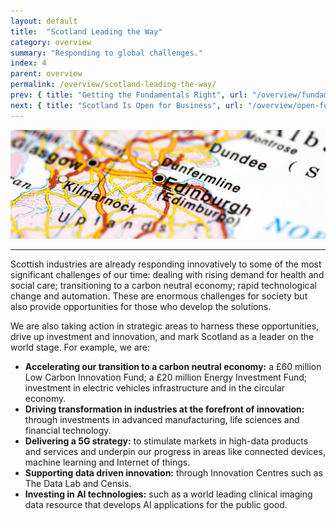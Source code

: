 ```yaml
---
layout: default
title:  "Scotland Leading the Way"
category: overview
summary: "Responding to global challenges."
index: 4
parent: overview
permalink: /overview/scotland-leading-the-way/
prev: { title: "Getting the Fundamentals Right", url: "/overview/fundamentals/" }
next: { title: "Scotland Is Open for Business", url: "/overview/open-for-business/" }
---
```


![Map of Scotland](/assets/images/pageimages/overview4.jpg)
<br>
<hr>

Scottish industries are already responding innovatively to some of the most significant challenges of our time: dealing with rising demand for health and social care; transitioning to a carbon neutral economy; rapid technological change and automation. These are enormous challenges for society but also provide opportunities for those who develop the solutions. 

We are also taking action in strategic areas to harness these opportunities, drive up investment and innovation, and mark Scotland as a leader on the world stage.  For example, we are: 

* **Accelerating our transition to a carbon neutral economy:** a £60 million Low Carbon Innovation Fund; a £20 million Energy Investment Fund; investment in electric vehicles infrastructure and in the circular economy.
* **Driving transformation in industries at the forefront of innovation:** through investments in advanced manufacturing, life sciences and financial technology.
* **Delivering a 5G strategy:** to stimulate markets in high-data products and services and underpin our progress in areas like connected devices, machine learning and Internet of things.
* **Supporting data driven innovation:** through Innovation Centres such as The Data Lab and Censis.
* **Investing in AI technologies:** such as a world leading clinical imaging data resource that develops AI applications for the public good.

 
